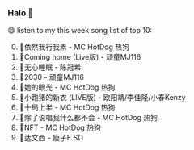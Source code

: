 

### Halo 👋

😄 listen to my this week song list of top 10:

0. 🌈依然我行我素 - MC HotDog 热狗
1. 🌈Coming home (Live版) - 顽童MJ116
2. 🌈无心睡眠 - 陈冠希
3. 🌈2030 - 顽童MJ116
4. 🌈她的眼光 - MC HotDog 热狗
5. 🌈小跑猪的新衣 (LIVE版) - 欧阳靖/李佳隆/小春Kenzy
6. 🌈十局上半 - MC HotDog 热狗
7. 🌈除了说唱我什么都不会 - MC HotDog 热狗
8. 🌈NFT - MC HotDog 热狗
9. 🌈达文西 - 瘦子E.SO

